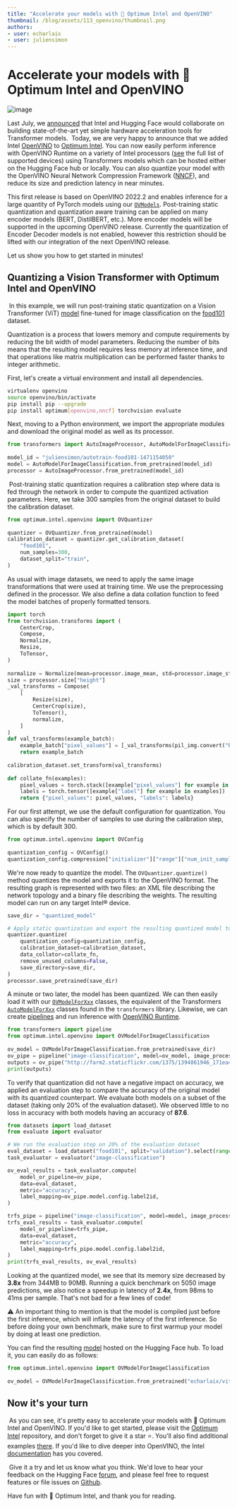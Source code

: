 ```yaml
---
title: "Accelerate your models with 🤗 Optimum Intel and OpenVINO"
thumbnail: /blog/assets/113_openvino/thumbnail.png
authors:
- user: echarlaix
- user: juliensimon
---
```


<h1>Accelerate your models with 🤗 Optimum Intel and OpenVINO</h1>

<!-- {blog_metadata} -->
<!-- {authors} -->

![image](assets/113_openvino/thumbnail.png)

Last July, we [announced](https://huggingface.co/blog/intel) that Intel and Hugging Face would collaborate on building state-of-the-art yet simple hardware acceleration tools for Transformer models. 
​
Today, we are very happy to announce that we added Intel [OpenVINO](https://docs.openvino.ai/latest/index.html) to [Optimum Intel](https://github.com/huggingface/optimum-intel). You can now easily perform inference with OpenVINO Runtime on a variety of Intel processors  ([see](https://docs.openvino.ai/latest/openvino_docs_OV_UG_supported_plugins_Supported_Devices.html) the full list of supported devices) using Transformers models which can be hosted either on the Hugging Face hub or locally. You can also quantize your model with the OpenVINO Neural Network Compression Framework ([NNCF](https://github.com/openvinotoolkit/nncf)), and reduce its size and prediction latency in near minutes. ​

This first release is based on OpenVINO 2022.2 and enables inference for a large quantity of PyTorch models using our [`OVModels`](https://huggingface.co/docs/optimum/intel/inference). Post-training static quantization and quantization aware training can be applied on many encoder models (BERT, DistilBERT, etc.). More encoder models will be supported in the upcoming OpenVINO release. Currently the quantization of Encoder Decoder models is not enabled, however this restriction should be lifted with our integration of the next OpenVINO release.

​Let us show you how to get started in minutes!​

## Quantizing a Vision Transformer with Optimum Intel and OpenVINO
​
In this example, we will run post-training static quantization on a Vision Transformer (ViT) [model](https://huggingface.co/juliensimon/autotrain-food101-1471154050) fine-tuned for image classification on the [food101](https://huggingface.co/datasets/food101) dataset. 
​

Quantization is a process that lowers memory and compute requirements by reducing the bit width of model parameters. Reducing the number of bits means that the resulting model requires less memory at inference time, and that operations like matrix multiplication can be performed faster thanks to integer arithmetic.

First, let's create a virtual environment and install all dependencies.​

```bash
virtualenv openvino
source openvino/bin/activate
pip install pip --upgrade
pip install optimum[openvino,nncf] torchvision evaluate
```

Next, moving to a Python environment, we import the appropriate modules and download the original model as well as its processor.
​
```python
from transformers import AutoImageProcessor, AutoModelForImageClassification
​
model_id = "juliensimon/autotrain-food101-1471154050"
model = AutoModelForImageClassification.from_pretrained(model_id)
processor = AutoImageProcessor.from_pretrained(model_id)
```
​
Post-training static quantization requires a calibration step where data is fed through the network in order to compute the quantized activation parameters. Here, we take 300 samples from the original dataset to build the calibration dataset.
​
```python
from optimum.intel.openvino import OVQuantizer
​
quantizer = OVQuantizer.from_pretrained(model)
calibration_dataset = quantizer.get_calibration_dataset(
    "food101",
    num_samples=300,
    dataset_split="train",
)
```

As usual with image datasets, we need to apply the same image transformations that were used at training time. We use the preprocessing defined in the processor. We also define a data collation function to feed the model batches of properly formatted tensors.
​

```python
import torch
from torchvision.transforms import (
    CenterCrop,
    Compose,
    Normalize,
    Resize,
    ToTensor,
)
​
normalize = Normalize(mean=processor.image_mean, std=processor.image_std)
size = processor.size["height"]
_val_transforms = Compose(
    [
        Resize(size),
        CenterCrop(size),
        ToTensor(),
        normalize,
    ]
)
def val_transforms(example_batch):
    example_batch["pixel_values"] = [_val_transforms(pil_img.convert("RGB")) for pil_img in example_batch["image"]]
    return example_batch
​
calibration_dataset.set_transform(val_transforms)
​
def collate_fn(examples):
    pixel_values = torch.stack([example["pixel_values"] for example in examples])
    labels = torch.tensor([example["label"] for example in examples])
    return {"pixel_values": pixel_values, "labels": labels}
```


For our first attempt, we use the default configuration for quantization. You can also specify the number of samples to use during the calibration step, which is by default 300.

```python
from optimum.intel.openvino import OVConfig
​
quantization_config = OVConfig()
quantization_config.compression["initializer"]["range"]["num_init_samples"] = 300
```

We're now ready to quantize the model. The `OVQuantizer.quantize()` method quantizes the model and exports it to the OpenVINO format. The resulting graph is represented with two files: an XML file describing the network topology and a binary file describing the weights. The resulting model can run on any target Intel® device.

```python
save_dir = "quantized_model"

# Apply static quantization and export the resulting quantized model to OpenVINO IR format
quantizer.quantize(
    quantization_config=quantization_config,
    calibration_dataset=calibration_dataset,
    data_collator=collate_fn,
    remove_unused_columns=False,
    save_directory=save_dir,
)
processor.save_pretrained(save_dir)
```

A minute or two later, the model has been quantized. We can then easily load it with our [`OVModelForXxx`](https://huggingface.co/docs/optimum/intel/inference) classes, the equivalent of the Transformers [`AutoModelForXxx`](https://huggingface.co/docs/transformers/main/en/autoclass_tutorial#automodel) classes found in the `transformers` library. Likewise, we can create [pipelines](https://huggingface.co/docs/transformers/main/en/main_classes/pipelines) and run inference with [OpenVINO Runtime](https://docs.openvino.ai/latest/openvino_docs_OV_UG_OV_Runtime_User_Guide.html).
​
```python
from transformers import pipeline
from optimum.intel.openvino import OVModelForImageClassification
​
ov_model = OVModelForImageClassification.from_pretrained(save_dir)
ov_pipe = pipeline("image-classification", model=ov_model, image_processor=processor)
outputs = ov_pipe("http://farm2.staticflickr.com/1375/1394861946_171ea43524_z.jpg")
print(outputs)
```

​To verify that quantization did not have a negative impact on accuracy, we applied an evaluation step to compare the accuracy of the original model with its quantized counterpart. We evaluate both models on a subset of the dataset (taking only 20% of the evaluation dataset). We observed little to no loss in accuracy with both models having an accuracy of **87.6**.

```python
from datasets import load_dataset
from evaluate import evaluator

# We run the evaluation step on 20% of the evaluation dataset
eval_dataset = load_dataset("food101", split="validation").select(range(5050))
task_evaluator = evaluator("image-classification")

ov_eval_results = task_evaluator.compute(
    model_or_pipeline=ov_pipe,
    data=eval_dataset,
    metric="accuracy",
    label_mapping=ov_pipe.model.config.label2id,
)

trfs_pipe = pipeline("image-classification", model=model, image_processor=processor)
trfs_eval_results = task_evaluator.compute(
    model_or_pipeline=trfs_pipe,
    data=eval_dataset,
    metric="accuracy",
    label_mapping=trfs_pipe.model.config.label2id,
)
print(trfs_eval_results, ov_eval_results)
```

Looking at the quantized model, we see that its memory size decreased by **3.8x** from 344MB to 90MB. Running a quick benchmark on 5050 image predictions, we also notice a speedup in latency of **2.4x**, from 98ms to 41ms per sample. That's not bad for a few lines of code!

⚠️ An important thing to mention is that the model is compiled just before the first inference, which will inflate the latency of the first inference. So before doing your own benchmark, make sure to first warmup your model by doing at least one prediction.

You can find the resulting [model](https://huggingface.co/echarlaix/vit-food101-int8) hosted on the Hugging Face hub. To load it, you can easily do as follows:
```python
from optimum.intel.openvino import OVModelForImageClassification
​
ov_model = OVModelForImageClassification.from_pretrained("echarlaix/vit-food101-int8")
```

## Now it's your turn
​
As you can see, it's pretty easy to accelerate your models with 🤗 Optimum Intel and OpenVINO. If you'd like to get started, please visit the [Optimum Intel](https://github.com/huggingface/optimum-intel) repository, and don't forget to give it a star ⭐. You'll also find additional examples [there](https://huggingface.co/docs/optimum/intel/optimization_ov). If you'd like to dive deeper into OpenVINO, the Intel [documentation](https://docs.openvino.ai/latest/index.html) has you covered. 

​
Give it a try and let us know what you think. We'd love to hear your feedback on the Hugging Face [forum](https://discuss.huggingface.co/c/optimum), and please feel free to request features or file issues on [Github](https://github.com/huggingface/optimum-intel).
​

Have fun with 🤗 Optimum Intel, and thank you for reading.

​

